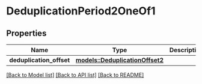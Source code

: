 # DeduplicationPeriod2OneOf1

## Properties

Name | Type | Description | Notes
------------ | ------------- | ------------- | -------------
**deduplication_offset** | [**models::DeduplicationOffset2**](DeduplicationOffset2.md) |  | 

[[Back to Model list]](../README.md#documentation-for-models) [[Back to API list]](../README.md#documentation-for-api-endpoints) [[Back to README]](../README.md)


